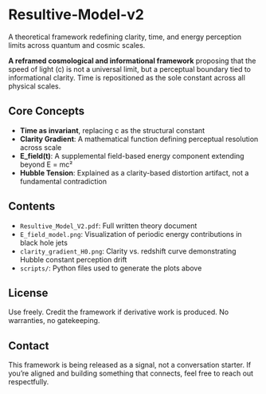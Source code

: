 # Resultive-Model-v2
A theoretical framework redefining clarity, time, and energy perception limits across quantum and cosmic scales.

**A reframed cosmological and informational framework** proposing that the speed of light (c) is not a universal limit, but a perceptual boundary tied to informational clarity. Time is repositioned as the sole constant across all physical scales.

## Core Concepts

- **Time as invariant**, replacing c as the structural constant
- **Clarity Gradient**: A mathematical function defining perceptual resolution across scale
- **E_field(t)**: A supplemental field-based energy component extending beyond E = mc²
- **Hubble Tension**: Explained as a clarity-based distortion artifact, not a fundamental contradiction

## Contents

- `Resultive_Model_V2.pdf`: Full written theory document
- `E_field_model.png`: Visualization of periodic energy contributions in black hole jets
- `clarity_gradient_H0.png`: Clarity vs. redshift curve demonstrating Hubble constant perception drift
- `scripts/`: Python files used to generate the plots above

## License

Use freely. Credit the framework if derivative work is produced. No warranties, no gatekeeping.

## Contact

This framework is being released as a signal, not a conversation starter. If you’re aligned and building something that connects, feel free to reach out respectfully.
